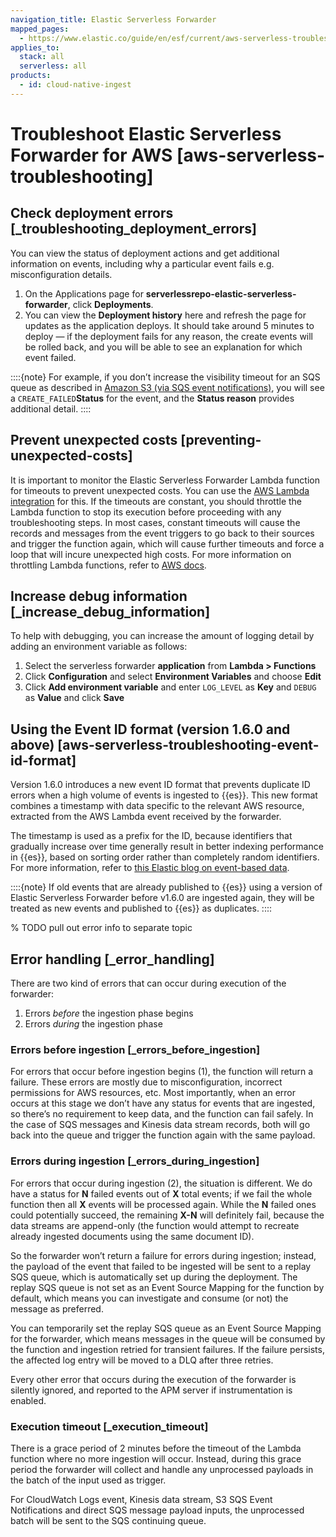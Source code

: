 ```yaml
---
navigation_title: Elastic Serverless Forwarder
mapped_pages:
  - https://www.elastic.co/guide/en/esf/current/aws-serverless-troubleshooting.html
applies_to:
  stack: all
  serverless: all
products:
  - id: cloud-native-ingest
---
```




# Troubleshoot Elastic Serverless Forwarder for AWS [aws-serverless-troubleshooting]



## Check deployment errors [_troubleshooting_deployment_errors]

You can view the status of deployment actions and get additional information on events, including why a particular event fails e.g. misconfiguration details.

1. On the Applications page for **serverlessrepo-elastic-serverless-forwarder**, click **Deployments**.
2. You can view the **Deployment history** here and refresh the page for updates as the application deploys. It should take around 5 minutes to deploy — if the deployment fails for any reason, the create events will be rolled back, and you will be able to see an explanation for which event failed.

::::{note}
For example, if you don’t increase the visibility timeout for an SQS queue as described in [Amazon S3 (via SQS event notifications)](elastic-serverless-forwarder://reference/index.md#aws-serverless-forwarder-inputs-s3), you will see a `CREATE_FAILED`**Status** for the event, and the **Status reason** provides additional detail.
::::



## Prevent unexpected costs [preventing-unexpected-costs]

It is important to monitor the Elastic Serverless Forwarder Lambda function for timeouts to prevent unexpected costs. You can use the [AWS Lambda integration](https://docs.elastic.co/en/integrations/aws/lambda) for this. If the timeouts are constant, you should throttle the Lambda function to stop its execution before proceeding with any troubleshooting steps. In most cases, constant timeouts will cause the records and messages from the event triggers to go back to their sources and trigger the function again, which will cause further timeouts and force a loop that will incure unexpected high costs. For more information on throttling Lambda functions, refer to [AWS docs](https://docs.aws.amazon.com/lambda/latest/operatorguide/throttling.html).


## Increase debug information [_increase_debug_information]

To help with debugging, you can increase the amount of logging detail by adding an environment variable as follows:

1. Select the serverless forwarder **application** from **Lambda > Functions**
2. Click **Configuration** and select **Environment Variables** and choose **Edit**
3. Click **Add environment variable** and enter `LOG_LEVEL` as **Key** and `DEBUG` as **Value** and click **Save**

## Using the Event ID format (version 1.6.0 and above) [aws-serverless-troubleshooting-event-id-format]

Version 1.6.0 introduces a new event ID format that prevents duplicate ID errors when a high volume of events is ingested to {{es}}. This new format combines a timestamp with data specific to the relevant AWS resource, extracted from the AWS Lambda event received by the forwarder.

The timestamp is used as a prefix for the ID, because identifiers that gradually increase over time generally result in better indexing performance in {{es}}, based on sorting order rather than completely random identifiers. For more information, refer to [this Elastic blog on event-based data](https://www.elastic.co/blog/efficient-duplicate-prevention-for-event-based-data-in-elasticsearch).

::::{note}
If old events that are already published to {{es}} using a version of Elastic Serverless Forwarder before v1.6.0 are ingested again, they will be treated as new events and published to {{es}} as duplicates.
::::

% TODO pull out error info to separate topic

## Error handling [_error_handling]

There are two kind of errors that can occur during execution of the forwarder:

1. Errors *before* the ingestion phase begins
2. Errors *during* the ingestion phase


### Errors before ingestion [_errors_before_ingestion]

For errors that occur before ingestion begins (1), the function will return a failure. These errors are mostly due to misconfiguration, incorrect permissions for AWS resources, etc. Most importantly, when an error occurs at this stage we don’t have any status for events that are ingested, so there’s no requirement to keep data, and the function can fail safely. In the case of SQS messages and Kinesis data stream records, both will go back into the queue and trigger the function again with the same payload.


### Errors during ingestion [_errors_during_ingestion]

For errors that occur during ingestion (2), the situation is different. We do have a status for **N** failed events out of **X** total events; if we fail the whole function then all **X** events will be processed again. While the **N** failed ones could potentially succeed, the remaining **X-N** will definitely fail, because the data streams are append-only (the function would attempt to recreate already ingested documents using the same document ID).

So the forwarder won’t return a failure for errors during ingestion; instead, the payload of the event that failed to be ingested will be sent to a replay SQS queue, which is automatically set up during the deployment. The replay SQS queue is not set as an Event Source Mapping for the function by default, which means you can investigate and consume (or not) the message as preferred.

You can temporarily set the replay SQS queue as an Event Source Mapping for the forwarder, which means messages in the queue will be consumed by the function and ingestion retried for transient failures. If the failure persists, the affected log entry will be moved to a DLQ after three retries.

Every other error that occurs during the execution of the forwarder is silently ignored, and reported to the APM server if instrumentation is enabled.


### Execution timeout [_execution_timeout]

There is a grace period of 2 minutes before the timeout of the Lambda function where no more ingestion will occur. Instead, during this grace period the forwarder will collect and handle any unprocessed payloads in the batch of the input used as trigger.

For CloudWatch Logs event, Kinesis data stream, S3 SQS Event Notifications and direct SQS message payload inputs, the unprocessed batch will be sent to the SQS continuing queue.

